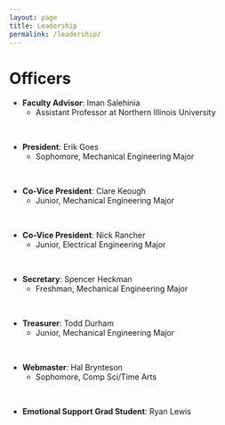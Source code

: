 ```yaml
---
layout: page 
title: Leadership
permalink: /leadership/
---
```


# Officers
* **Faculty Advisor**: Iman Salehinia
  * Assistant Professor at Northern Illinois University

&nbsp;
* **President**: Erik Goes
  * Sophomore, Mechanical Engineering Major

&nbsp;
* **Co-Vice President**: Clare Keough
  * Junior, Mechanical Engineering Major

&nbsp;
* **Co-Vice President**: Nick Rancher
  * Junior, Electrical Engineering Major

&nbsp;
* **Secretary**: Spencer Heckman
  * Freshman, Mechanical Engineering Major

&nbsp;
* **Treasurer**: Todd Durham 
  * Junior, Mechanical Engineering Major

&nbsp;
* **Webmaster**: Hal Brynteson 
  * Sophomore, Comp Sci/Time Arts

&nbsp;
* **Emotional Support Grad Student**: Ryan Lewis


